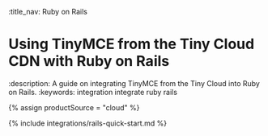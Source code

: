 :title_nav: Ruby on Rails
# Using TinyMCE from the Tiny Cloud CDN with Ruby on Rails
:description: A guide on integrating TinyMCE from the Tiny Cloud into Ruby on Rails.
:keywords: integration integrate ruby rails

{% assign productSource = "cloud" %}

{% include integrations/rails-quick-start.md %}
